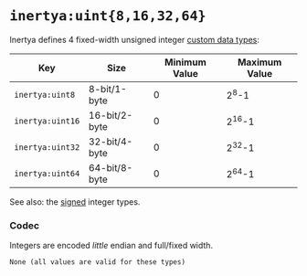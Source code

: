 # `inertya:uint{8,16,32,64}`

Inertya defines 4 fixed-width unsigned integer [custom data types]:

[custom data types]: ../../features/custom-data.md

| Key              | Size          | Minimum Value | Maximum Value    |
|------------------|---------------|---------------|------------------|
| `inertya:uint8`  | 8-bit/1-byte  | 0             | 2<sup>8</sup>-1  |
| `inertya:uint16` | 16-bit/2-byte | 0             | 2<sup>16</sup>-1 |
| `inertya:uint32` | 32-bit/4-byte | 0             | 2<sup>32</sup>-1 |
| `inertya:uint64` | 64-bit/8-byte | 0             | 2<sup>64</sup>-1 |

See also: the [signed](ints.md) integer types.


### Codec

Integers are encoded *little* endian and full/fixed width.

~~~admonish error title="Errors" id="codec-errors"
None (all values are valid for these types)
~~~
